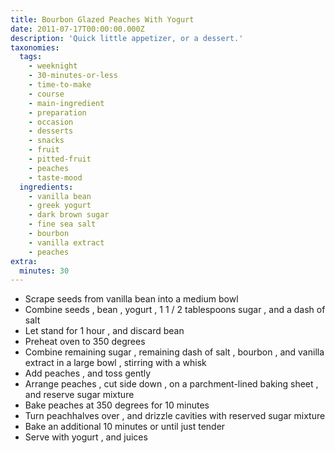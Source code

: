 ```yaml
---
title: Bourbon Glazed Peaches With Yogurt
date: 2011-07-17T00:00:00.000Z
description: 'Quick little appetizer, or a dessert.'
taxonomies:
  tags:
    - weeknight
    - 30-minutes-or-less
    - time-to-make
    - course
    - main-ingredient
    - preparation
    - occasion
    - desserts
    - snacks
    - fruit
    - pitted-fruit
    - peaches
    - taste-mood
  ingredients:
    - vanilla bean
    - greek yogurt
    - dark brown sugar
    - fine sea salt
    - bourbon
    - vanilla extract
    - peaches
extra:
  minutes: 30
---
```

 - Scrape seeds from vanilla bean into a medium bowl
 - Combine seeds , bean , yogurt , 1 1 / 2 tablespoons sugar , and a dash of salt
 - Let stand for 1 hour , and discard bean
 - Preheat oven to 350 degrees
 - Combine remaining sugar , remaining dash of salt , bourbon , and vanilla extract in a large bowl , stirring with a whisk
 - Add peaches , and toss gently
 - Arrange peaches , cut side down , on a parchment-lined baking sheet , and reserve sugar mixture
 - Bake peaches at 350 degrees for 10 minutes
 - Turn peachhalves over , and drizzle cavities with reserved sugar mixture
 - Bake an additional 10 minutes or until just tender
 - Serve with yogurt , and juices
